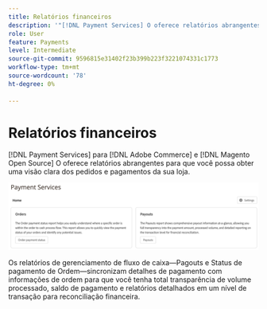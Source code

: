 ```yaml
---
title: Relatórios financeiros
description: '"[!DNL Payment Services] O oferece relatórios abrangentes para que você possa obter uma visão clara dos pedidos e pagamentos da sua loja."'
role: User
feature: Payments
level: Intermediate
source-git-commit: 9596815e31402f23b399b223f3221074331c1773
workflow-type: tm+mt
source-wordcount: '78'
ht-degree: 0%

---
```


# Relatórios financeiros

[!DNL Payment Services] para [!DNL Adobe Commerce] e [!DNL Magento Open Source] O oferece relatórios abrangentes para que você possa obter uma visão clara dos pedidos e pagamentos da sua loja.

![Exibição de relatórios financeiros](assets/reports-view.png)

Os relatórios de gerenciamento de fluxo de caixa—Pagouts e Status de pagamento de Ordem—sincronizam detalhes de pagamento com informações de ordem para que você tenha total transparência de volume processado, saldo de pagamento e relatórios detalhados em um nível de transação para reconciliação financeira.
